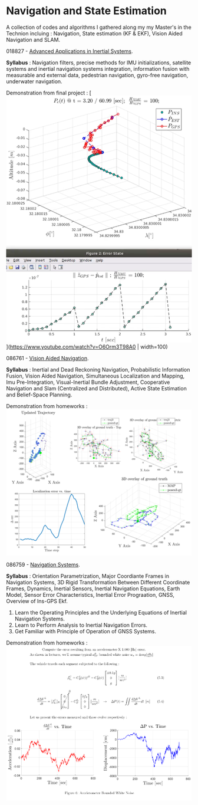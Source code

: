 # Navigation and State Estimation

A collection of codes and algorithms I gathered along my my Master's in the Technion incluing :
Navigation, State estimation (KF & EKF), Vision Aided Navigation and SLAM.

018827 - [Advanced Applications in Inertial Systems](https://www.graduate.technion.ac.il/Subjects.Heb/?SUB=018827&SEM=201702).

**Syllabus** :
Navigation filters, precise methods for IMU initializations, satellite systems and inertial navigation systems integration,
information fusion with measurable and external data, pedestrian navigation, gyro-free navigation, underwater navigation.

Demonstration from final project :
[![Watch the video](https://github.com/Daniboy370/Autonomous-Systems/blob/master/Advanced%20Applications%20in%20Inertial%20Systems/Course/Error_state.png)](https://www.youtube.com/watch?v=O6Orm3T98A0 | width=100)

086761 - [Vision Aided Navigation](https://www.graduate.technion.ac.il/Subjects.Eng/?Sub=86761).

**Syllabus** :
Inertial and Dead Reckoning Navigation, Probabilistic Information Fusion, Vision Aided Navigation, Simultaneous Localization and Mapping, Imu Pre-Integration, Visual-Inertial Bundle Adjustment, Cooperative Navigation and Slam (Centralized and Distributed), Active State Estimation and Belief-Space Planning. 

Demonstration from homeworks :
![alt text](https://github.com/Daniboy370/Autonomous-Systems/blob/master/Hands-on/SLAM.png)

086759 - [Navigation Systems](https://www.graduate.technion.ac.il/Subjects.Eng/?Sub=86759).

**Syllabus** :
Orientation Parametrization, Major Coordiante Frames in Navigation Systems, 3D Rigid Transformation Between Different Coordinate Frames, Dynamics, Inertial Sensors, Inertial Navigation Equations, Earth Model, Sensor Error Characteristics, Inertial Error Prograation, GNSS, Overview of Ins-GPS Ekf. 
1. Learn the Operating Principles and the Underlying Equations of Inertial Navigation Systems. 
2. Learn to Perform Analysis to Inertial Navigation Errors. 
3. Get Familiar with Principle of Operation of GNSS Systems. 

Demonstration from homeworks :
![alt text](https://github.com/Daniboy370/Autonomous-Systems/blob/master/Hands-on/demo_navigation.png)

